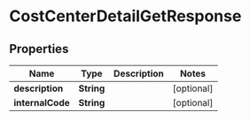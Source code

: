 

# CostCenterDetailGetResponse


## Properties

| Name | Type | Description | Notes |
|------------ | ------------- | ------------- | -------------|
|**description** | **String** |  |  [optional] |
|**internalCode** | **String** |  |  [optional] |



